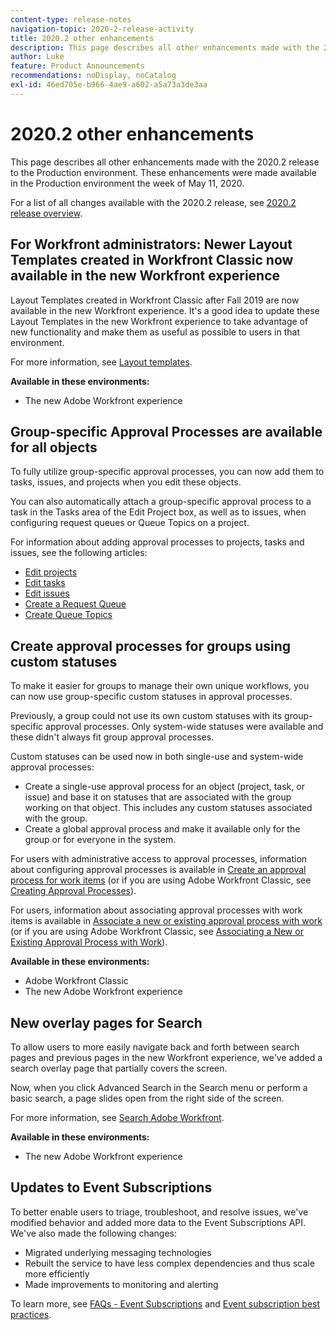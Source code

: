 ```yaml
---
content-type: release-notes
navigation-topic: 2020-2-release-activity
title: 2020.2 other enhancements
description: This page describes all other enhancements made with the 2020.2 release to the Production environment. These enhancements were made available in the Production environment the week of May 11, 2020.
author: Luke
feature: Product Announcements
recommendations: noDisplay, noCatalog
exl-id: 46ed705e-b966-4ae9-a602-a5a73a3de3aa
---
```

# 2020.2 other enhancements

This page describes all other enhancements made with the 2020.2 release to the Production environment. These enhancements were made available in the Production environment the week of May 11, 2020.

For a list of all changes available with the 2020.2 release, see [2020.2 release overview](../../../product-announcements/product-releases/2020.2.-release-activity/2020-2-release-overview.md).

## For Workfront administrators: Newer Layout Templates created in Workfront Classic now available in the new Workfront experience

Layout Templates created in Workfront Classic after Fall 2019 are now available in the new Workfront experience. It's a good idea to update these Layout Templates in the new Workfront experience to take advantage of new functionality and make them as useful as possible to users in that environment.

For more information, see [Layout templates](../../../administration-and-setup/customize-workfront/use-layout-templates/use-layout-templates-customize-ui.md).

**Available in these environments:**

* The new Adobe Workfront experience

## Group-specific Approval Processes are available for all objects

To fully utilize group-specific approval processes, you can now add them to tasks, issues, and projects when you edit these objects.

You can also automatically attach a group-specific approval process to a task in the Tasks area of the Edit Project box, as well as to issues, when configuring request queues or Queue Topics on a project.

For information about adding approval processes to projects, tasks and issues, see the following articles:

* [Edit projects](../../../manage-work/projects/manage-projects/edit-projects.md) 
* [Edit tasks](../../../manage-work/tasks/manage-tasks/edit-tasks.md) 
* [Edit issues](../../../manage-work/issues/manage-issues/edit-issues.md) 
* [Create a Request Queue](../../../manage-work/requests/create-and-manage-request-queues/create-request-queue.md) 
* [Create Queue Topics](../../../manage-work/requests/create-and-manage-request-queues/create-queue-topics.md)

## Create approval processes for groups using custom statuses

To make it easier for groups to manage their own unique workflows, you can now use group-specific custom statuses in approval processes.

Previously, a group could not use its own custom statuses with its group-specific approval processes. Only system-wide statuses were available and these didn't always fit group approval processes.

Custom statuses can be used now in both single-use and system-wide approval processes:

* Create a single-use approval process for an object (project, task, or issue) and base it on statuses that are associated with the group working on that object. This includes any custom statuses associated with the group.
* Create a global approval process and make it available only for the group or for everyone in the system.

For users with administrative access to approval processes, information about configuring approval processes is available in [Create an approval process for work items](../../../administration-and-setup/customize-workfront/configure-approval-milestone-processes/create-approval-processes.md) (or if you are using Adobe Workfront Classic, see [Creating Approval Processes](https://experienceleague.adobe.com/en/docs/workfront/using/home)).

For users, information about associating approval processes with work items is available in [Associate a new or existing approval process with work](../../../review-and-approve-work/manage-approvals/associate-approval-with-work.md) (or if you are using Adobe Workfront Classic, see [Associating a New or Existing Approval Process with Work](https://experienceleague.adobe.com/en/docs/workfront/using/home)).

**Available in these environments:**

* Adobe Workfront Classic 
* The new Adobe Workfront experience

## New overlay pages for Search

To allow users to more easily navigate back and forth between search pages and previous pages in the new Workfront experience, we've added a search overlay page that partially covers the screen.

Now, when you click Advanced Search in the Search menu or perform a basic search, a page slides open from the right side of the screen.

For more information, see [Search Adobe Workfront](../../../workfront-basics/navigate-workfront/search/search-workfront.md).

**Available in these environments:**

* The new Adobe Workfront experience

## Updates to Event Subscriptions

To better enable users to triage, troubleshoot, and resolve issues, we've modified behavior and added more data to the Event Subscriptions API. We've also made the following changes:

* Migrated underlying messaging technologies 
* Rebuilt the service to have less complex dependencies and thus scale more efficiently 
* Made improvements to monitoring and alerting

To learn more, see [FAQs - Event Subscriptions](../../../wf-api/general/event-subs-faq.md) and [Event subscription best practices](../../../wf-api/general/event-sub-best-practice.md).
